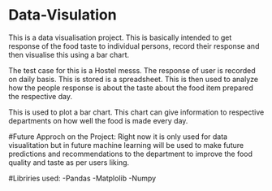 # Data-Visulation
This is a data visualisation  project. 
This is basically intended to get response of the food taste to individual persons, 
record their response and then visualise this using a bar chart. 

The test case for this is a Hostel messs.
The response of user is recorded on daily basis.
This is stored is a spreadsheet. This is then used to analyze how the people response 
is about the taste about the food item prepared the respective day.

This is used to plot a bar chart. This chart can give information to respective departments
on how well the food is made every day.

#Future Approch on the Project:
Right now it is only used for data visualitation but in future machine learning will be used 
to make future predictions and recommendations to the department to improve the food quality
and taste as per users liking.

#Libriries used:
-Pandas
-Matplolib
-Numpy
